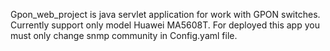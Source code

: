 Gpon_web_project is java servlet application for work with GPON switches. Currently support only model Huawei MA5608T. For deployed this app you must only change snmp community in Config.yaml file.
